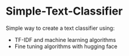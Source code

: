 # Simple-Text-Classifier
Simple way to create a text classifier using:

* TF-IDF and machine learning algorithms
* Fine tuning algorithms with hugging face
